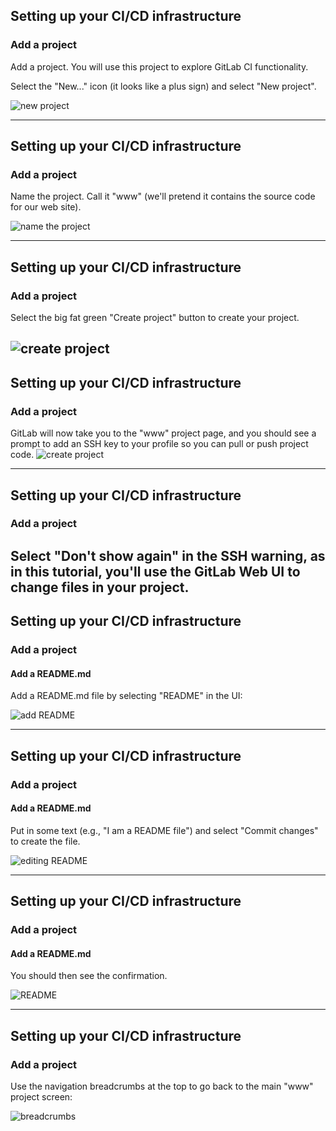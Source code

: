 ## Setting up your CI/CD infrastructure
### Add a project

Add a project. You will use this project to explore GitLab CI functionality.

Select the "New..." icon (it looks like a plus sign) and select "New project".

![new project](img/new_project.png)

---

## Setting up your CI/CD infrastructure
### Add a project

Name the project. Call it "www" (we'll pretend it contains the source code
for our web site).

![name the project](img/name_project.png)

---
## Setting up your CI/CD infrastructure
### Add a project
Select the big fat green "Create project" button to create your project.

![create project](img/create_project.png)
---
## Setting up your CI/CD infrastructure
### Add a project

GitLab will now take you to the "www" project page, and you should see
a prompt to add an SSH key to your profile so you can pull or push
project code.
![create project](img/ssh_warning.png)

---
## Setting up your CI/CD infrastructure
### Add a project

Select "Don't show again" in the SSH warning, as in this tutorial,
you'll use the GitLab Web UI to change files in your project.
---
<!--
## Add an SSH key

![ssh_arning](img/ssh_warning.png)

Select "add an SSH key", and then, in your shell session,
create an SSH key:

![create key](img/ssh-keygen.png)

Whoomp! There it is:

![show key](img/show_key.png)


Add your public key to GitLab:

![add key](img/add_key.png)

Go back to your "www" project:

![go back to www project](img/go_back_to_www.png)

-->

## Setting up your CI/CD infrastructure
### Add a project
#### Add a README.md

Add a README.md file by selecting "README" in the UI:

![add README](img/add_readme.png)

---

## Setting up your CI/CD infrastructure
### Add a project
#### Add a README.md
Put in some text (e.g., "I am a README file") and select "Commit changes"
to create the file.

![editing README](img/commit_readme.png)

---

## Setting up your CI/CD infrastructure
### Add a project
#### Add a README.md
You should then see the confirmation.

![README](img/new_readme.png)

---

## Setting up your CI/CD infrastructure
### Add a project
Use the navigation breadcrumbs at the top to go back to the main "www" project screen:

![breadcrumbs](img/breadcrumbs.png)


